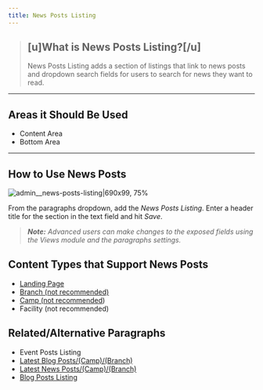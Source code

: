 ```yaml
---
title: News Posts Listing
---
```


> ## [u]What is News Posts Listing?[/u]
>
> News Posts Listing adds a section of listings that link to news posts and dropdown search fields for users to search for news they want to read.
---
## Areas it Should Be Used

* Content Area
* Bottom Area

---

## How to Use News Posts

![admin__news-posts-listing|690x99, 75%](upload://aeYJaF1mA3l04L0HeqsuUA8gdPt.png)

From the paragraphs dropdown, add the *News Posts Listing*. Enter a header title for the section in the text field and hit *Save*.

> ***Note:** Advanced users can make changes to the exposed fields using the Views module and the paragraphs settings.*


## Content Types that Support News Posts

* [Landing Page](https://community.openymca.org/t/landing-page-content-types-open-y-user-docs/667)
* [Branch (not recommended)](https://community.openymca.org/t/branch-content-types-open-y-user-docs/685/2)
* [Camp (not recommended](https://community.openymca.org/t/camp-content-types-user-docs/690/2))
* Facility (not recommended)

## Related/Alternative Paragraphs

* Event Posts Listing
* [Latest Blog Posts/(Camp)/(Branch)](https://community.openymca.org/t/latest-blog-posts-including-camp-branch-paragraphs-open-y-user-docs/717/2)
* [Latest News Posts/(Camp)/(Branch)](https://community.openymca.org/t/latest-news-posts-including-camp-branch-paragraphs-open-y-user-docs/718/2)
* [Blog Posts Listing](http://)